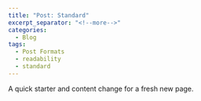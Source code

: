 ```yaml
---
title: "Post: Standard"
excerpt_separator: "<!--more-->"
categories:
  - Blog
tags:
  - Post Formats
  - readability
  - standard
---
```


A quick starter and content change for a fresh new page.
